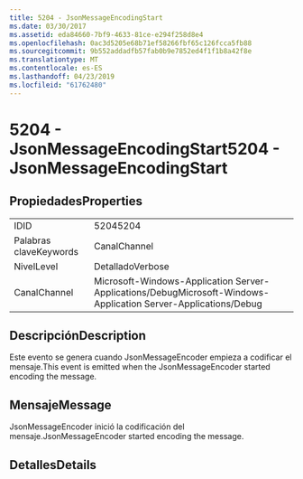 ```yaml
---
title: 5204 - JsonMessageEncodingStart
ms.date: 03/30/2017
ms.assetid: eda84660-7bf9-4633-81ce-e294f258d8e4
ms.openlocfilehash: 0ac3d5205e68b71ef58266fbf65c126fcca5fb88
ms.sourcegitcommit: 9b552addadfb57fab0b9e7852ed4f1f1b8a42f8e
ms.translationtype: MT
ms.contentlocale: es-ES
ms.lasthandoff: 04/23/2019
ms.locfileid: "61762480"
---
```

# <a name="5204---jsonmessageencodingstart"></a><span data-ttu-id="3e7bf-102">5204 - JsonMessageEncodingStart</span><span class="sxs-lookup"><span data-stu-id="3e7bf-102">5204 - JsonMessageEncodingStart</span></span>
## <a name="properties"></a><span data-ttu-id="3e7bf-103">Propiedades</span><span class="sxs-lookup"><span data-stu-id="3e7bf-103">Properties</span></span>  
  
|||  
|-|-|  
|<span data-ttu-id="3e7bf-104">ID</span><span class="sxs-lookup"><span data-stu-id="3e7bf-104">ID</span></span>|<span data-ttu-id="3e7bf-105">5204</span><span class="sxs-lookup"><span data-stu-id="3e7bf-105">5204</span></span>|  
|<span data-ttu-id="3e7bf-106">Palabras clave</span><span class="sxs-lookup"><span data-stu-id="3e7bf-106">Keywords</span></span>|<span data-ttu-id="3e7bf-107">Canal</span><span class="sxs-lookup"><span data-stu-id="3e7bf-107">Channel</span></span>|  
|<span data-ttu-id="3e7bf-108">Nivel</span><span class="sxs-lookup"><span data-stu-id="3e7bf-108">Level</span></span>|<span data-ttu-id="3e7bf-109">Detallado</span><span class="sxs-lookup"><span data-stu-id="3e7bf-109">Verbose</span></span>|  
|<span data-ttu-id="3e7bf-110">Canal</span><span class="sxs-lookup"><span data-stu-id="3e7bf-110">Channel</span></span>|<span data-ttu-id="3e7bf-111">Microsoft-Windows-Application Server-Applications/Debug</span><span class="sxs-lookup"><span data-stu-id="3e7bf-111">Microsoft-Windows-Application Server-Applications/Debug</span></span>|  
  
## <a name="description"></a><span data-ttu-id="3e7bf-112">Descripción</span><span class="sxs-lookup"><span data-stu-id="3e7bf-112">Description</span></span>  
 <span data-ttu-id="3e7bf-113">Este evento se genera cuando JsonMessageEncoder empieza a codificar el mensaje.</span><span class="sxs-lookup"><span data-stu-id="3e7bf-113">This event is emitted when the JsonMessageEncoder started encoding the message.</span></span>  
  
## <a name="message"></a><span data-ttu-id="3e7bf-114">Mensaje</span><span class="sxs-lookup"><span data-stu-id="3e7bf-114">Message</span></span>  
 <span data-ttu-id="3e7bf-115">JsonMessageEncoder inició la codificación del mensaje.</span><span class="sxs-lookup"><span data-stu-id="3e7bf-115">JsonMessageEncoder started encoding the message.</span></span>  
  
## <a name="details"></a><span data-ttu-id="3e7bf-116">Detalles</span><span class="sxs-lookup"><span data-stu-id="3e7bf-116">Details</span></span>
